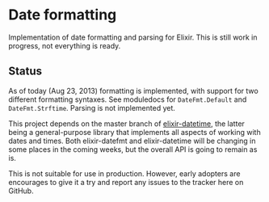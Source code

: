 Date formatting
===============

Implementation of date formatting and parsing for Elixir. This is still work in progress, not everything is ready.

## Status

As of today (Aug 23, 2013) formatting is implemented, with support for two different formatting syntaxes. See moduledocs for `DateFmt.Default` and `DateFmt.Strftime`. Parsing is not implemented yet.

This project depends on the master branch of [elixir-datetime][1], the latter being a general-purpose library that implements all aspects of working with dates and times. Both elixir-datefmt and elixir-datetime will be changing in some places in the coming weeks, but the overall API is going to remain as is.

This is not suitable for use in production. However, early adopters are encourages to give it a try and report any issues to the tracker here on GitHub.

  [1]: https://github.com/alco/elixir-datetime#status
